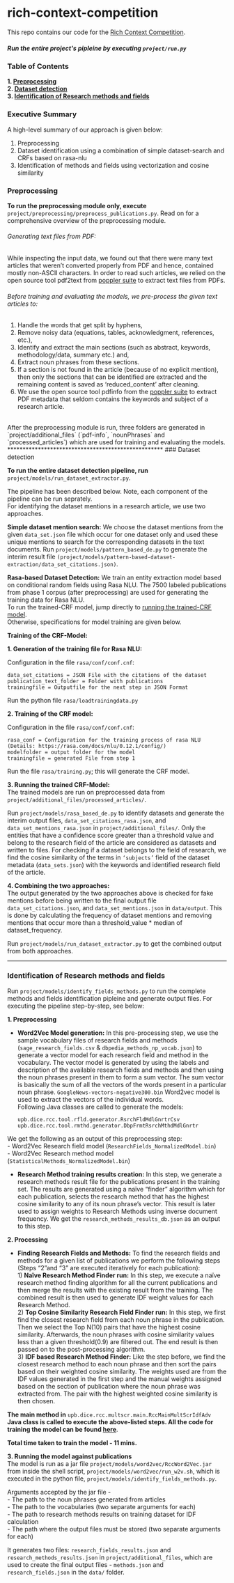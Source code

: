 # rich-context-competition

This repo contains our code for the [Rich Context Competition](https://coleridgeinitiative.org/richcontextcompetition). 

##### Run the entire project's pipleine by executing ```project/run.py```
<!-- ##### To read the documentation, click [here](https://docs.google.com/document/d/1-bUtlLfTK4x7-syyAQ2rBHq6C11DJeFXdI80Ii-BUCk/edit#) -->

### Table of Contents
**1. [Preprocessing](#preprocessing)**	
**2. [Dataset detection](#dataset-detection)**	
**3. [Identification of Research methods and fields](#identification-of-research-methods-and-fields)**	

### Executive Summary 
A high-level summary of our approach is given below:
1. Preprocessing <br>
2. Dataset identification using a combination of simple dataset-search and CRFs based on rasa-nlu <br>
3. Identification of methods and fields using vectorization and cosine similarity

<!-- To run the entire pipeline, execute project/run.py. --> 

### Preprocessing 

**To run the preprocessing module only, execute** `project/preprocessing/preprocess_publications.py`. Read on for a comprehensive overview of the preprocessing module. 

###### Generating text files from PDF:
While inspecting the input data, we found out that there were many text articles that weren’t converted properly from PDF and hence, contained mostly non-ASCII characters. In order to read such articles, we relied on the open source tool pdf2text from [poppler suite](https://manpages.debian.org/testing/poppler-utils/pdfinfo.1.en.html) to extract text files from PDFs. <br>

###### Before training and evaluating the models, we pre-process the given text articles to: 
1. Handle the words that get split by hyphens, 
2. Remove noisy data (equations, tables, acknowledgment, references, etc.), 
3. Identify and extract the main sections (such as abstract, keywords, methodology/data, summary etc.) and,
4. Extract noun phrases from these sections. 
5. If a section is not found in the article (because of no explicit mention), then only the sections that can be identified are extracted and the remaining content is saved as ‘reduced_content’ after cleaning.
6. We use the open source tool pdfinfo from the [poppler suite](https://manpages.debian.org/testing/poppler-utils/pdfinfo.1.en.html) to extract PDF metadata that seldom contains the keywords and subject of a research article.  <br>
<br>
After the preprocessing module is run, three folders are generated in `project/additional_files` (`pdf-info`, `nounPhrases` and `processed_articles`) which are used for training and evaluating the models.
***************************************************
### Dataset detection 

**To run the entire dataset detection pipeline, run** `project/models/run_dataset_extractor.py`.  

The pipeline has been described below. Note, each component of the pipeline can be run seprately. <br>
For identifying the dataset mentions in a research article, we use two approaches.

**Simple dataset mention search:**
We choose the dataset mentions from the given `data_set.json` file which occur for one dataset only and used these unique mentions to search for the corresponding datasets in the text documents. 
Run `project/models/pattern_based_de.py` to generate the interim result file  `(project/models/pattern-based-dataset-extraction/data_set_citations.json)`. 

**Rasa-based Dataset Detection:**
We train an entity extraction model based on conditional random fields using Rasa NLU. The 7500 labeled publications from phase 1 corpus  (after preprocessing) are used for generating the training data for Rasa NLU.  
To run the trained-CRF model, jump directly to [running the trained-CRF model](#trained-CRF). <br>
Otherwise, specifications for model training are given below. <br>
 
**Training of the CRF-Model:**

**1. Generation of the training file for Rasa NLU:**

Configuration in the file `rasa/conf/conf.cnf`: <br>
```
data_set_citations = JSON File with the citations of the dataset 
publication_text_folder = Folder with publications 
trainingfile = Outputfile for the next step in JSON Format 
```
Run the python file `rasa/loadtrainingdata.py`

**2. Training of the CRF model:**

Configuration in the file `rasa/conf/conf.cnf`: <br>
```
rasa_conf = Configuration for the training process of rasa NLU (Details: https://rasa.com/docs/nlu/0.12.1/config/)
modelfolder = output folder for the model
trainingfile = generated File from step 1
```
Run the file `rasa/training.py`; this will generate the CRF model.

**3. Running the trained CRF-Model:**  <a id="trained-CRF"></a>
<br>
The trained models are run on preprocessed data from `project/additional_files/processed_articles/`. 

Run `project/models/rasa_based_de.py` to identify datasets and generate the interim output files, `data_set_citations_rasa.json`, and `data_set_mentions_rasa.json` in `project/additional_files/`. Only the entities that have a confidence score greater than a threshold value and belong to the research field of the article are considered as datasets and written to files. For checking if a dataset belongs to the field of research, we find the cosine similarity of the terms in `‘subjects’`  field of the dataset metadata (`data_sets.json`) with the keywords and identified research field of the article. 

**4. Combining the two approaches:** <br>
The output generated by the two approaches above is checked for fake mentions before being written to the final output file `data_set_citations.json`, and `data_set_mentions.json` in `data/output`.  This is done by calculating the frequency of dataset mentions and removing mentions that occur more than a threshold_value * median of dataset_frequency.

Run `project/models/run_dataset_extractor.py` to get the combined output from both approaches. 

************************************
### Identification of Research methods and fields
Run `project/models/identify_fields_methods.py` to run the complete methods and fields identification pipleine and generate output files. For executing the pipeline step-by-step, see below:

   **1. Preprocessing** <br>
  - **Word2Vec Model generation:** In this pre-processing step, we use the sample vocabulary files of research fields and methods (`sage_research_fields.csv` & `dbpedia_methods_np_vocab.json`) to generate a vector model for each research field and method in the vocabulary. The vector model is generated by using the labels and description of the available research fields and methods and then using the noun phrases present in them to form a sum vector. The sum vector is basically the sum of all the vectors of the words present in a particular noun phrase. `GoogleNews-vectors-negative300.bin` Word2vec model is used to extract the vectors of the individual words. <br>
  Following Java classes are called to generate the models:
    ```
    upb.dice.rcc.tool.rfld.generator.RsrchFldMdlGnrtrCsv
    upb.dice.rcc.tool.rmthd.generator.DbpFrmtRsrchMthdMdlGnrtr
    ```
    
  We get the following as an output of this preprocessing step: <br>
    - Word2Vec Research field model (`ResearchFields_NormalizedModel.bin`) <br>
    - Word2Vec Research method model (`StatisticalMethods_NormalizedModel.bin`)

   - **Research Method training results creation:** In this step, we generate a research methods result file for the publications present in the training set. The results are generated using a naïve “finder” algorithm which for each publication, selects the research method that has the highest cosine similarity to any of its noun phrase’s vector. This result is later used to assign weights to Research Methods using inverse document frequency.
We get the `research_methods_results_db.json` as an output to this step.

   **2. Processing**

   - **Finding Research Fields and Methods:** To find the research fields and methods for a given list of publications we perform the following steps (Steps “2”and “3” are executed iteratively for each publication): <br>
    1) **Naïve Research Method Finder run:** In this step, we execute a naïve research method finding algorithm for all the current publications and then merge the results with the existing result from the training. The combined result is then used to generate IDF weight values for each Research Method. <br>
    2) **Top Cosine Similarity Research Field Finder run:** In this step, we first find the closest research field from each noun phrase in the publication. Then we select the Top N(10) pairs that have the highest cosine similarity. Afterwards, the noun phrases with cosine similarity values less than a given threshold(0.9) are filtered out. The end result is then passed on to the post-processing algorithm. <br>
    3) **IDF based Research Method Finder:** Like the step before, we find the closest research method to each noun phrase and then sort the pairs based on their weighted cosine similarity. The weights used are from the IDF values generated in the first step and the manual weights assigned based on the section of publication where the noun phrase was extracted from. The pair with the highest weighted cosine similarity is then chosen.
	
   **The main method in** `upb.dice.rcc.multscr.main.RccMainMultScrIdfAdv` **Java class is called to execute the above-listed steps. All the code for training the model can be found [here](https://github.com/nikit91/Jword2vec/tree/rich-context)**. <br>

   **Total time taken to train the model - 11 mins.** 

   **3. Running the model against publications** <br>
    The model is run as a jar file `project/models/word2vec/RccWord2Vec.jar` from inside the shell script, `project/models/word2vec/run_w2v.sh`, which is executed in the python file, `project/models/identify_fields_methods.py`. 


   Arguments accepted by the jar file -    
    - The path to the noun phrases generated from articles <br>
    - The path to the vocabularies  (two separate arguments for each) <br>
    - The path to research methods results on training dataset for IDF calculation <br>
    - The path where the output files must be stored (two separate arguments for each) <br>

   It generates two files: `research_fields_results.json` and `research_methods_results.json` in `project/additional_files`, which are used to create the final output files - `methods.json` and `research_fields.json` in the `data/` folder. 



